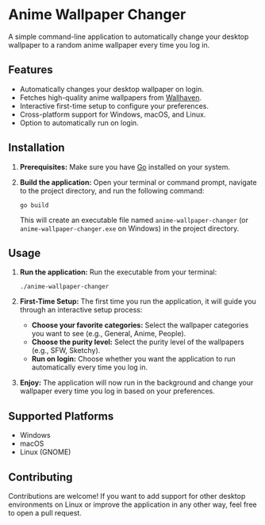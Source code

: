# Anime Wallpaper Changer

A simple command-line application to automatically change your desktop wallpaper to a random anime wallpaper every time you log in.

## Features

-   Automatically changes your desktop wallpaper on login.
-   Fetches high-quality anime wallpapers from [Wallhaven](https://wallhaven.cc).
-   Interactive first-time setup to configure your preferences.
-   Cross-platform support for Windows, macOS, and Linux.
-   Option to automatically run on login.

## Installation

1.  **Prerequisites:** Make sure you have [Go](https://golang.org/dl/) installed on your system.

2.  **Build the application:** Open your terminal or command prompt, navigate to the project directory, and run the following command:

    ```
    go build
    ```

    This will create an executable file named `anime-wallpaper-changer` (or `anime-wallpaper-changer.exe` on Windows) in the project directory.

## Usage

1.  **Run the application:** Run the executable from your terminal:

    ```
    ./anime-wallpaper-changer
    ```

2.  **First-Time Setup:** The first time you run the application, it will guide you through an interactive setup process:

    *   **Choose your favorite categories:** Select the wallpaper categories you want to see (e.g., General, Anime, People).
    *   **Choose the purity level:** Select the purity level of the wallpapers (e.g., SFW, Sketchy).
    *   **Run on login:** Choose whether you want the application to run automatically every time you log in.

3.  **Enjoy:** The application will now run in the background and change your wallpaper every time you log in based on your preferences.

## Supported Platforms

-   Windows
-   macOS
-   Linux (GNOME)

## Contributing

Contributions are welcome! If you want to add support for other desktop environments on Linux or improve the application in any other way, feel free to open a pull request.
